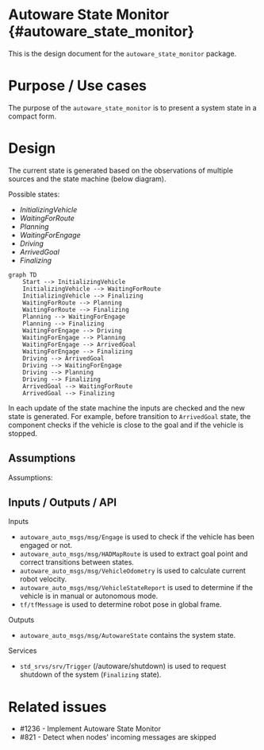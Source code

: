 Autoware State Monitor {#autoware_state_monitor}
===========

This is the design document for the `autoware_state_monitor` package.

# Purpose / Use cases

The purpose of the `autoware_state_monitor` is to present a system state in a compact form.

# Design

The current state is generated based on the observations of multiple sources
and the state machine (below diagram).

Possible states:
* *InitializingVehicle*
* *WaitingForRoute*
* *Planning*
* *WaitingForEngage*
* *Driving*
* *ArrivedGoal*
* *Finalizing*

```mermaid
graph TD
    Start --> InitializingVehicle
    InitializingVehicle --> WaitingForRoute
    InitializingVehicle --> Finalizing
    WaitingForRoute --> Planning
    WaitingForRoute --> Finalizing
    Planning --> WaitingForEngage
    Planning --> Finalizing
    WaitingForEngage --> Driving
    WaitingForEngage --> Planning
    WaitingForEngage --> ArrivedGoal
    WaitingForEngage --> Finalizing
    Driving --> ArrivedGoal
    Driving --> WaitingForEngage
    Driving --> Planning
    Driving --> Finalizing
    ArrivedGoal --> WaitingForRoute
    ArrivedGoal --> Finalizing
```

In each update of the state machine the inputs are checked and the new state is generated.
For example, before transition to `ArrivedGoal` state, the component checks
if the vehicle is close to the goal and if the vehicle is stopped.

## Assumptions

Assumptions:

## Inputs / Outputs / API

Inputs
* `autoware_auto_msgs/msg/Engage` is used to check if the vehicle has been engaged or not.
* `autoware_auto_msgs/msg/HADMapRoute` is used to extract goal point and correct
  transitions between states.
* `autoware_auto_msgs/msg/VehicleOdometry` is used to calculate current robot velocity.
* `autoware_auto_msgs/msg/VehicleStateReport` is used to determine if the vehicle
  is in manual or autonomous mode.
* `tf/tfMessage` is used to determine robot pose in global frame.

Outputs
* `autoware_auto_msgs/msg/AutowareState` contains the system state.

Services
* `std_srvs/srv/Trigger` (/autoware/shutdown) is used to request shutdown of
  the system (`Finalizing` state).

# Related issues

- #1236 - Implement Autoware State Monitor
- #821 - Detect when nodes' incoming messages are skipped